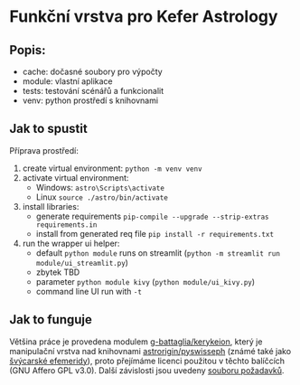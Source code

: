 # Funkční vrstva pro Kefer Astrology

## Popis:

- cache: dočasné soubory pro výpočty
- module: vlastní aplikace
- tests: testování scénářů a funkcionalit
- venv: python prostředí s knihovnami

## Jak to spustit

Příprava prostředí: 

1. create virtual environment: `python -m venv venv`
2. activate virtual environment:
   - Windows: `astro\Scripts\activate`
   - Linux `source ./astro/bin/activate`
3. install libraries:
   - generate requirements `pip-compile --upgrade --strip-extras requirements.in`
   - install from generated req file `pip install -r requirements.txt`
4. run the wrapper ui helper:
   - default `python module` runs on streamlit (`python -m streamlit run module/ui_streamlit.py`)
   - zbytek TBD
   - parameter `python module kivy` (`python module/ui_kivy.py`)
   - command line UI run with `-t` 

## Jak to funguje

Většina práce je provedena modulem [g-battaglia/kerykeion](https://github.com/g-battaglia/kerykeion), který je manipulační vrstva nad knihovnami [astrorigin/pyswisseph](https://github.com/astrorigin/pyswisseph) (známé také jako [švýcarské efemeridy](https://www.astro.com/swisseph/swephinfo_e.htm)), proto přejímáme licenci použitou v těchto balíčcích (GNU Affero GPL v3.0). Další závislosti jsou uvedeny [souboru požadavků](./requirements.in).

